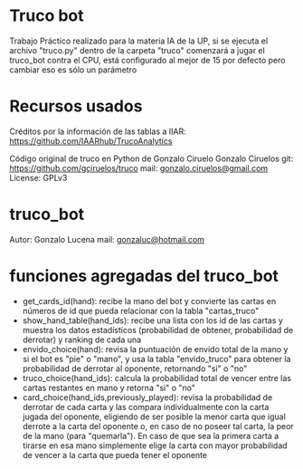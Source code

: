 # Truco bot
 
 Trabajo Práctico realizado para la materia IA de la UP, si se ejecuta el archivo "truco.py" dentro de la carpeta "truco" comenzará a jugar el truco_bot contra el CPU, está configurado al mejor de 15 por defecto pero cambiar eso es sólo un parámetro

# Recursos usados

 Créditos por la información de las tablas a IIAR: https://github.com/IAARhub/TrucoAnalytics

 Código original de truco en Python de Gonzalo Ciruelo Gonzalo Ciruelos 
 git: https://github.com/gciruelos/truco
 mail: <gonzalo.ciruelos@gmail.com>
 License: GPLv3

# truco_bot

Autor: Gonzalo Lucena
mail: <gonzaluc@hotmail.com>

# funciones agregadas del truco_bot
 
- get_cards_id(hand): recibe la mano del bot y convierte las cartas en números de id que pueda relacionar con la tabla "cartas_truco"
- show_hand_table(hand_ids): recibe una lista con los id de las cartas y muestra los datos estadísticos (probabilidad de obtener, probabilidad de derrotar) y ranking de cada una 
- envido_choice(hand): revisa la puntuación de envido total de la mano y si el bot es "pie" o "mano", y usa la tabla "envido_truco" para obtener la probabilidad de derrotar al oponente, retornando "si" o "no"
- truco_choice(hand_ids): calcula la probabilidad total de vencer entre las cartas restantes en mano y retorna "si" o "no"
- card_choice(hand_ids,previously_played): revisa la probabilidad de derrotar de cada carta y las compara individualmente con la carta jugada del oponente, eligiendo de ser posible la menor carta que igual derrote a la carta del oponente o, en caso de no poseer tal carta, la peor de la mano (para "quemarla"). En caso de que sea la primera carta a tirarse en esa mano simplemente elige la carta con mayor probabilidad de vencer a la carta que pueda tener el oponente  

